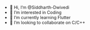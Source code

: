 - 👋 Hi, I’m @Siddharth-Dwivedi
- 👀 I’m interested in Coding
- 🌱 I’m currently learning Flutter 
- 💞️ I’m looking to collaborate on C/C++

<!---
Siddharth-Dwivedi/Siddharth-Dwivedi is a ✨ special ✨ repository because its `README.md` (this file) appears on your GitHub profile.
You can click the Preview link to take a look at your changes.
--->
